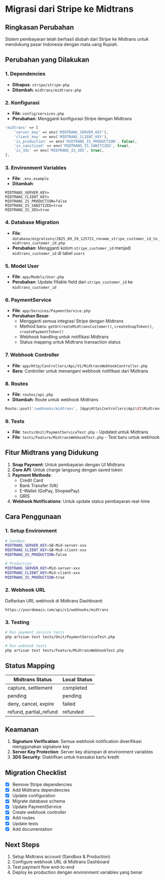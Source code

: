 # Migrasi dari Stripe ke Midtrans

## Ringkasan Perubahan

Sistem pembayaran telah berhasil diubah dari Stripe ke Midtrans untuk mendukung pasar Indonesia dengan mata uang Rupiah.

## Perubahan yang Dilakukan

### 1. Dependencies
- **Dihapus**: `stripe/stripe-php`
- **Ditambah**: `midtrans/midtrans-php`

### 2. Konfigurasi
- **File**: `config/services.php`
- **Perubahan**: Mengganti konfigurasi Stripe dengan Midtrans
```php
'midtrans' => [
    'server_key' => env('MIDTRANS_SERVER_KEY'),
    'client_key' => env('MIDTRANS_CLIENT_KEY'),
    'is_production' => env('MIDTRANS_IS_PRODUCTION', false),
    'is_sanitized' => env('MIDTRANS_IS_SANITIZED', true),
    'is_3ds' => env('MIDTRANS_IS_3DS', true),
],
```

### 3. Environment Variables
- **File**: `.env.example`
- **Ditambah**:
```env
MIDTRANS_SERVER_KEY=
MIDTRANS_CLIENT_KEY=
MIDTRANS_IS_PRODUCTION=false
MIDTRANS_IS_SANITIZED=true
MIDTRANS_IS_3DS=true
```

### 4. Database Migration
- **File**: `database/migrations/2025_09_29_125721_rename_stripe_customer_id_to_midtrans_customer_id.php`
- **Perubahan**: Mengganti kolom `stripe_customer_id` menjadi `midtrans_customer_id` di tabel `users`

### 5. Model User
- **File**: `app/Models/User.php`
- **Perubahan**: Update fillable field dari `stripe_customer_id` ke `midtrans_customer_id`

### 6. PaymentService
- **File**: `app/Services/PaymentService.php`
- **Perubahan Besar**:
  - Mengganti semua integrasi Stripe dengan Midtrans
  - Method baru: `getOrCreateMidtransCustomer()`, `createSnapToken()`, `createPaymentToken()`
  - Webhook handling untuk notifikasi Midtrans
  - Status mapping untuk Midtrans transaction status

### 7. Webhook Controller
- **File**: `app/Http/Controllers/Api/V1/MidtransWebhookController.php`
- **Baru**: Controller untuk menangani webhook notifikasi dari Midtrans

### 8. Routes
- **File**: `routes/api.php`
- **Ditambah**: Route untuk webhook Midtrans
```php
Route::post('/webhooks/midtrans', [App\Http\Controllers\Api\V1\MidtransWebhookController::class, 'handle']);
```

### 9. Tests
- **File**: `tests/Unit/PaymentServiceTest.php` - Updated untuk Midtrans
- **File**: `tests/Feature/MidtransWebhookTest.php` - Test baru untuk webhook

## Fitur Midtrans yang Didukung

1. **Snap Payment**: Untuk pembayaran dengan UI Midtrans
2. **Core API**: Untuk charge langsung dengan saved token
3. **Payment Methods**:
   - Credit Card
   - Bank Transfer (VA)
   - E-Wallet (GoPay, ShopeePay)
   - QRIS
4. **Webhook Notifications**: Untuk update status pembayaran real-time

## Cara Penggunaan

### 1. Setup Environment
```bash
# Sandbox
MIDTRANS_SERVER_KEY=SB-Mid-server-xxx
MIDTRANS_CLIENT_KEY=SB-Mid-client-xxx
MIDTRANS_IS_PRODUCTION=false

# Production
MIDTRANS_SERVER_KEY=Mid-server-xxx
MIDTRANS_CLIENT_KEY=Mid-client-xxx
MIDTRANS_IS_PRODUCTION=true
```

### 2. Webhook URL
Daftarkan URL webhook di Midtrans Dashboard:
```
https://yourdomain.com/api/v1/webhooks/midtrans
```

### 3. Testing
```bash
# Run payment service tests
php artisan test tests/Unit/PaymentServiceTest.php

# Run webhook tests
php artisan test tests/Feature/MidtransWebhookTest.php
```

## Status Mapping

| Midtrans Status | Local Status |
|----------------|--------------|
| capture, settlement | completed |
| pending | pending |
| deny, cancel, expire | failed |
| refund, partial_refund | refunded |

## Keamanan

1. **Signature Verification**: Semua webhook notification diverifikasi menggunakan signature key
2. **Server Key Protection**: Server key disimpan di environment variables
3. **3DS Security**: Diaktifkan untuk transaksi kartu kredit

## Migration Checklist

- [x] Remove Stripe dependencies
- [x] Add Midtrans dependencies  
- [x] Update configuration
- [x] Migrate database schema
- [x] Update PaymentService
- [x] Create webhook controller
- [x] Add routes
- [x] Update tests
- [x] Add documentation

## Next Steps

1. Setup Midtrans account (Sandbox & Production)
2. Configure webhook URL di Midtrans Dashboard
3. Test payment flow end-to-end
4. Deploy ke production dengan environment variables yang benar